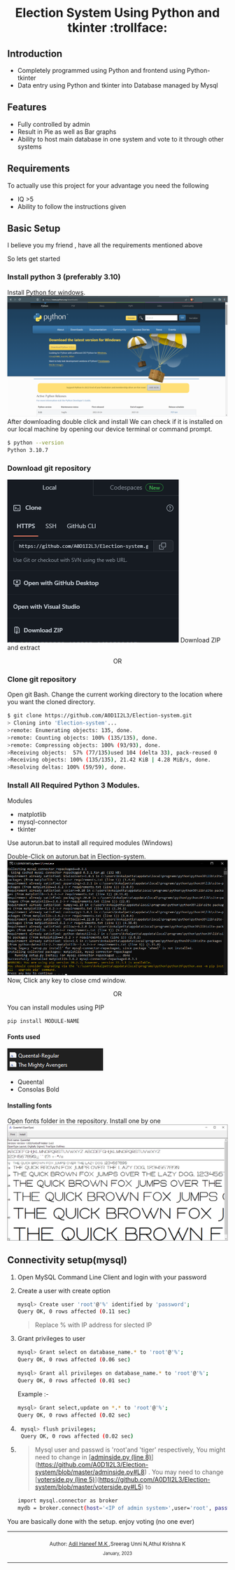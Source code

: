 
<div align="center">

  <h1> Election System Using Python and tkinter :trollface:</h1>

</div>



## Introduction 

 - Completely programmed using Python and frontend using Python-tkinter
 - Data entry using Python and tkinter into Database managed by Mysql
  
## Features
- Fully controlled by admin 
- Result in Pie as well as Bar graphs
- Ability to host main database in one system and vote to it through other systems
  
## Requirements
  To actually use this project for your advantage you need the following
  - IQ >5
  - Ability to follow the instructions given

## Basic Setup
I believe you my friend , have all the requirements mentioned above

So lets get started 

### Install python 3 (preferably 3.10)
 Install [Python for windows](https://www.python.org/downloads/).
![Python download](assets/download_python.png)
After downloading double click and install
We can check if it is installed on our local machine by opening our device terminal or command prompt.
```sh
$ python --version
Python 3.10.7
```

### Download git repository

![Download repository](assets/download_repo.png)
Download ZIP and extract 

<div align="center">
OR</div>

### Clone git repository

Open git Bash.
Change the current working directory to the location where you want the cloned directory.

```sh
$ git clone https://github.com/A0D1I2L3/Election-system.git
> Cloning into 'Election-system'...
>remote: Enumerating objects: 135, done.
>remote: Counting objects: 100% (135/135), done.
>remote: Compressing objects: 100% (93/93), done.
>Receiving objects:  57% (77/135)used 104 (delta 33), pack-reused 0
>Receiving objects: 100% (135/135), 21.42 KiB | 4.28 MiB/s, done.
>Resolving deltas: 100% (59/59), done.
```

### Install All Required Python 3 Modules.

Modules

  - matplotlib
  - mysql-connector
  - tkinter

Use autorun.bat to install all required modules (Windows)

Double-Click on autorun.bat in Election-system.
![autorun install](assets/running_autorun.png)
Now, Click any key to close cmd window.


<div align="center">

OR

</div>

You can install modules using PIP
```
pip install MODULE-NAME
```


#### Fonts used
![Fonts](assets/fonts.png)
- Queental
- Consolas Bold

#### Installing fonts

Open fonts folder in the repository.
Install one by one
![installing fonts](assets/installing_fonts.png)

## Connectivity setup(mysql)

1. Open MySQL  Command Line Client and login with your password
2. Create a user with create option
    ```sh
    mysql> Create user 'root'@'%' identified by 'password';
    Query OK, 0 rows affected (0.11 sec)
    ```
    >Replace % with IP address for slected  IP
3. Grant privileges to user
    ```sh
    mysql> Grant select on database_name.* to 'root'@'%';
    Query OK, 0 rows affected (0.06 sec)
    ```
    ```sh
    mysql> Grant all privileges on database_name.* to 'root'@'%';
    Query OK, 0 rows affected (0.01 sec)
    ```
    Example :-
    ```sh
    mysql> Grant select,update on *.* to 'root'@'%';
    Query OK, 0 rows affected (0.02 sec)
    ```
4. ```sh
    mysql> flush privileges;
    Query OK, 0 rows affected (0.02 sec)
    ```
5. >Mysql user and passwd is 'root'and 'tiger' respectively, You might need to change in [[adminside.py (line 8)](adminside.py)](https://github.com/A0D1I2L3/Election-system/blob/master/adminside.py#L8) . You may need to change [[voterside.py (line 5)](voterside.py)](https://github.com/A0D1I2L3/Election-system/blob/master/voterside.py#L5) to
   
    
    ```sh
    import mysql.connector as broker
    mydb = broker.connect(host='<IP of admin system>',user='root', password='<yourpassword>')
    ```

You are basically done with the setup. enjoy voting (no one ever)

---

<div align=center>
<sub>Author: <a href='https://github.com/A0D1I2L3'>Adil Haneef M.K </a>,Sreerag Unni N,Athul Krishna K</a><br>    
<small>January, 2023</small> </sub>

</div>

----
